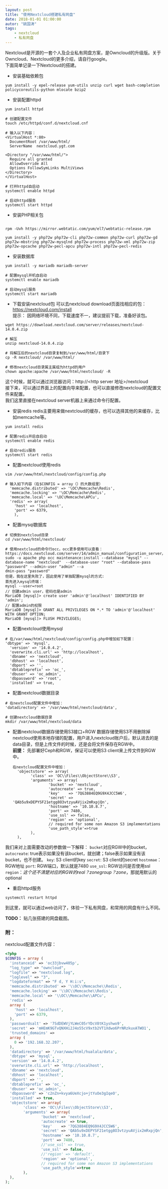 ```yaml
---
layout: post
title: "使用Nextcloud搭建私有网盘"
date: 2018-01-01 01:00:00
autor: "姚国涛"
tags:
    - nextcloud
    - 私有网盘
---
```



Nextcloud是开源的一套个人及企业私有网盘方案，是Owncloud的升级版。关于Owncloud、Nextcloud的更多介绍，请自行google。  
下面简单记录一下Nextcloud的搭建。

* 安装基础依赖包

```shell
yum install -y epel-release yum-utils unzip curl wget bash-completion policycoreutils-python mlocate bzip2
```

* 安装配置httpd

```shell
yum install httpd

# 创建配置文件
touch /etc/httpd/conf.d/nextcloud.cnf

# 输入以下内容：
<VirtualHost *:80>
  DocumentRoot /var/www/html/
  ServerName  nextcloud.ygt.com

<Directory "/var/www/html/">
  Require all granted
  AllowOverride All
  Options FollowSymLinks MultiViews
</Directory>
</VirtualHost>

# 打开httpd自启动
systemctl enable httpd

# 启动httpd服务
systemctl start httpd
```

* 安装PHP相关包

```shell

rpm -Uvh https://mirror.webtatic.com/yum/el7/webtatic-release.rpm

yum install -y php72w php72w-cli php72w-common php72w-curl php72w-gd php72w-mbstring php72w-mysqlnd php72w-process php72w-xml php72w-zip php72w-opcache php72w-pecl-apcu php72w-intl php72w-pecl-redis

```

* 安装数据库

```shell
yum install -y mariadb mariadb-server

# 配置mysql开机自启动
systemctl enable mariadb

# 启动mysql服务
systemctl start mariadb
```

* 下载安装nextcloud包
可以去nextcloud download页面找相应的包： https://nextcloud.com/install  
提示： 因网络环境不同，下载速度不一，建议提前下载，准备好该包。

```shell
wget https://download.nextcloud.com/server/releases/nextcloud-14.0.4.zip

# 解压
unzip nextcloud-14.0.4.zip

# 将解压后的nextcloud目录复制到/var/www/html/目录下
cp -R nextcloud/ /var/www/html/

# 修改nextcloud目录属主属组为httpd的用户
chown apache:apache /var/www/html/nextcloud/ -R
```

这个时候，就可以通过浏览器访问：http://<http server 地址>/nextcloud  
接下来，可以通过界面上的配置向导来配置，也可以直接修改nextcloud的配置文件来配置。  
我们这里直接在nextcloud server机器上来通过命令行配置。  

* 安装redis
redis主要用来做nextcloud的缓存，也可以选择其他的来缓存，比如memcache等。

```shell
yum install redis

# 配置redis开启自启动
systemctl enable redis

# 启动redis服务
systemctl start redis
```

* 配置nextcloud使用redis

```shell
vim /var/www/html/nextcloud/config/config.php

# 输入如下内容（在$CONFIG = array（）的大数组里）
  'memcache.distributed' => '\OC\Memcache\Redis',
  'memcache.locking' => '\OC\Memcache\Redis',
  'memcache.local' => '\OC\Memcache\APCu',
  'redis' => array(
    'host' => 'localhost',
    'port' => 6379,
    ),
```

* 配置mysql数据库

```shell
# 切换到nextcloud目录
cd /var/www/html/nextcloud/

# 使用nextcloud的命令行occ，occ更多使用可以查看：https://docs.nextcloud.com/server/14/admin_manual/configuration_server/occ_command.html
sudo -u apache php occ maintenance:install --database "mysql" --database-name "nextcloud"  --database-user "root" --database-pass "password" --admin-user "admin" --a
dmin-pass "password" 
但是，我在这里失败了，因此使用了单独配置mysql的方式:
首先进入mysql终端：
mysql --user=root
// 创建admin user，密码也是admin
MariaDB [mysql]> create user 'admin'@'localhost' IDENTIFIED BY 'admin';
// 配置admin的权限
MariaDB [mysql]> GRANT ALL PRIVILEGES ON *.* TO 'admin'@'localhost' WITH GRANT OPTION;
MariaDB [mysql]> FLUSH PRIVILEGES;
```

* 配置nextcloud使用mysql

```shell
# 在/var/www/html/nextcloud/config/config.php中增加如下配置：
'dbtype' => 'mysql',
  'version' => '14.0.4.2',
  'overwrite.cli.url' => 'http://localhost',
  'dbname' => 'nextcloud',
  'dbhost' => 'localhost',
  'dbport' => '',
  'dbtableprefix' => 'oc_',
  'dbuser' => 'oc_admin',
  'dbpassword' => 'root',
  'installed' => true,
```

* 配置nextcloud数据目录

```shell
# 在nextcloud配置文件中增加：
'datadirectory' => '/var/www/html/nextcloud/data',

# 创建nextcloud数据目录
mkdir /var/www/html/nextcloud/data
```

* 配置nextcloud数据存储使用S3接口+RGW
数据存储使用S3不用删除掉nextcloud使用本地存储的配置，用户进入nextcloud账户后，默认进去的是data目录，但是上传文件的时候，还是会将文件保存在RGW中。  
**前提：** 先部署好Ceph和RGW，保证可以使用S3 client来上传文件到RGW中。

    ```shell
    在nextcloud配置文件中增加：
      'objectstore' => array(
            'class' => 'OC\\Files\\ObjectStore\\S3',
            'arguments' => array(
                    'bucket' => 'nextcloud',
                    'autocreate' => true,
                    'key'    => '7QG3884EQ9G9X4JCC5W6',
                    'secret' => 'QAb5u9xDEPYSF21etgg8O3vtzyuAVjix2mRxpjQn',
                    'hostname' => '10.10.8.7',
                    'port' => 7480,
                    'use_ssl' => false,
                    'region' => 'optional',
                    // required for some non Amazon S3 implementations
                    'use_path_style'=>true
            ),
      ),
    ```

我们来对上面需要改动的参数做一下解释：
`bucket`对应RGW中的bucket，
`autocreate`: true表示如果没有该bucket，就创建；false表示如果没有该bucket，也不创建。
`key`: S3 client的key
`secret`: S3 client的secret
`hostnmae`： RGW地址
`port`: RGW端口，默认就是7480
`use_ssl`: RGW访问是否使用ssl
`region`：*这个还不清楚对应的RGW的real？zonegroup？zone*，那就用默认的optional


* 重启httpd服务

```shell
systemctl restart httpd
```

到这里，就可以通过web访问了，体验一下私有网盘，和常用的网盘有什么不同。

**TODO：** 贴几张搭建的网盘截图。


### 附：
nextcloud配置文件内容：
```php
<?php
$CONFIG = array (
  'instanceid' => 'oc33jbvw405p',
  "log_type" => "owncloud",
  "logfile" => "nextcloud.log",
  "loglevel" => "3",
  "logdateformat" => "F d, Y H:i:s",
  'memcache.distributed' => '\\OC\\Memcache\\Redis',
  'memcache.locking' => '\\OC\\Memcache\\Redis',
  'memcache.local' => '\\OC\\Memcache\\APCu',
  'redis' => 
  array (
    'host' => 'localhost',
    'port' => 6379,
  ),
  'passwordsalt' => '7SdDEWVjYLWeC05rYDcV8tK1yshwo9',
  'secret' => 'mHEmK9GTvQNXHi2J4o55cV9xtb2VT1Xdwo6PrNRzkuxATWO1',
  'trusted_domains' => 
  array (
    0 => '192.168.32.207',
  ),
  'datadirectory' => '/var/www/html/hualala/data',
  'dbtype' => 'mysql',
  'version' => '14.0.4.2',
  'overwrite.cli.url' => 'http://localhost',
  'dbname' => 'nextcloud',
  'dbhost' => 'localhost',
  'dbport' => '',
  'dbtableprefix' => 'oc_',
  'dbuser' => 'oc_admin',
  'dbpassword' => 'c2nZn+kvya6UeXcjo+jtYuOe3gIqeO',
  'installed' => true,
  'objectstore' => array(
        'class' => 'OC\\Files\\ObjectStore\\S3',
        'arguments' => array(
                'bucket' => 'nextcloud',
                'autocreate' => true,
                'key'    => '7QG3884EQ9G9X4JCC5W6',
                'secret' => 'QAb5u9xDEPYSF21etgg8O3vtzyuAVjix2mRxpjQn',
                'hostname' => '10.10.8.7',
                'port' => 7480,
                //'use_ssl' => true,
                'use_ssl' => false,
                //'region' => 'default',
                'region' => 'optional',
                // required for some non Amazon S3 implementations
                'use_path_style'=>true
        ),
  ),
);
```
